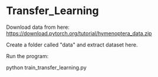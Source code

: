 # Transfer_Learning

Download data from here:  https://download.pytorch.org/tutorial/hymenoptera_data.zip

Create a folder called "data" and extract dataset here.

Run the program:

  python train_transfer_learning.py
  
